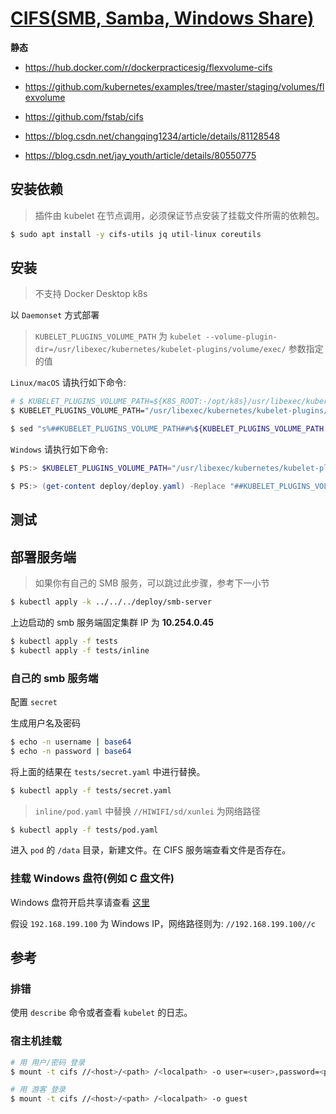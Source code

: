 # [CIFS(SMB, Samba, Windows Share)](https://github.com/docker-practice/flexvolume_cifs)

**静态**

* https://hub.docker.com/r/dockerpracticesig/flexvolume-cifs

* https://github.com/kubernetes/examples/tree/master/staging/volumes/flexvolume

* https://github.com/fstab/cifs
* https://blog.csdn.net/changqing1234/article/details/81128548
* https://blog.csdn.net/jay_youth/article/details/80550775

## 安装依赖

> 插件由 kubelet 在节点调用，必须保证节点安装了挂载文件所需的依赖包。

```bash
$ sudo apt install -y cifs-utils jq util-linux coreutils
```

## 安装

> 不支持 Docker Desktop k8s

以 `Daemonset` 方式部署

> `KUBELET_PLUGINS_VOLUME_PATH` 为 `kubelet --volume-plugin-dir=/usr/libexec/kubernetes/kubelet-plugins/volume/exec/` 参数指定的值

`Linux/macOS` 请执行如下命令:

```bash
# $ KUBELET_PLUGINS_VOLUME_PATH=${K8S_ROOT:-/opt/k8s}/usr/libexec/kubernetes/kubelet-plugins/volume/exec
$ KUBELET_PLUGINS_VOLUME_PATH="/usr/libexec/kubernetes/kubelet-plugins/volume/exec"

$ sed "s%##KUBELET_PLUGINS_VOLUME_PATH##%${KUBELET_PLUGINS_VOLUME_PATH:?value empty}%g" deploy/deploy.yaml | kubectl apply -f -
```

`Windows` 请执行如下命令:

```powershell
$ PS:> $KUBELET_PLUGINS_VOLUME_PATH="/usr/libexec/kubernetes/kubelet-plugins/volume/exec"

$ PS:> (get-content deploy/deploy.yaml) -Replace "##KUBELET_PLUGINS_VOLUME_PATH##",${KUBELET_PLUGINS_VOLUME_PATH} | kubectl apply -f -
```

## 测试

## 部署服务端

> 如果你有自己的 SMB 服务，可以跳过此步骤，参考下一小节

```bash
$ kubectl apply -k ../../../deploy/smb-server
```

上边启动的 smb 服务端固定集群 IP 为 **10.254.0.45**

```bash
$ kubectl apply -f tests
$ kubectl apply -f tests/inline
```

### 自己的 smb 服务端

配置 `secret`

生成用户名及密码

```bash
$ echo -n username | base64
$ echo -n password | base64
```

将上面的结果在 `tests/secret.yaml` 中进行替换。

```bash
$ kubectl apply -f tests/secret.yaml
```

> `inline/pod.yaml` 中替换 `//HIWIFI/sd/xunlei` 为网络路径

```bash
$ kubectl apply -f tests/pod.yaml
```

进入 `pod` 的 `/data` 目录，新建文件。在 CIFS 服务端查看文件是否存在。

### 挂载 Windows 盘符(例如 C 盘文件)

Windows 盘符开启共享请查看 [这里](https://jingyan.baidu.com/article/e2284b2b6d8afbe2e6118d01.html)

假设 `192.168.199.100` 为 Windows IP，网络路径则为: `//192.168.199.100//c`

## 参考

### 排错

使用 `describe` 命令或者查看 `kubelet` 的日志。

### 宿主机挂载

```bash
# 用 用户/密码 登录
$ mount -t cifs //<host>/<path> /<localpath> -o user=<user>,password=<password>

# 用 游客 登录
$ mount -t cifs //<host>/<path> /<localpath> -o guest
```
